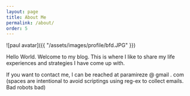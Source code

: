 ```yaml
---
layout: page
title: About Me
permalink: /about/
order: 5
---
```


![paul avatar]({{ "/assets/images/profile/bfd.JPG" }})

Hello World. Welcome to my blog. This is where I like to share my life experiences and strategies I have come up with.
 
If you want to contact me, I can be reached at paramireze @ gmail . com (spaces are intentional to avoid scriptings using reg-ex to collect emails. Bad robots bad)

   
